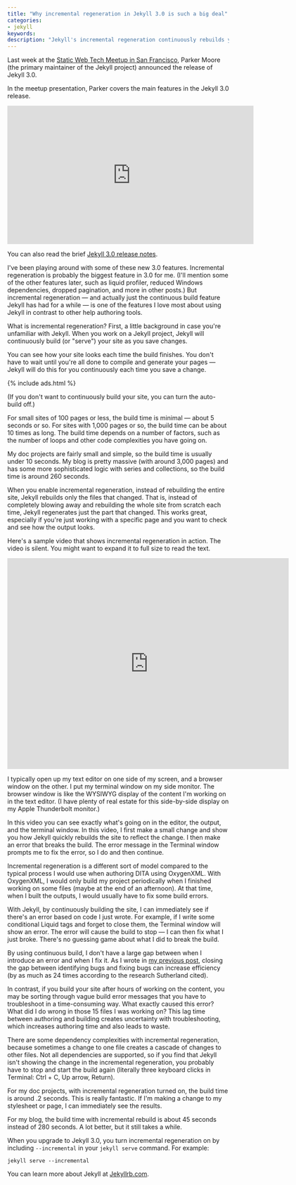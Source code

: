 ```yaml
---
title: "Why incremental regeneration in Jekyll 3.0 is such a big deal"
categories:
- jekyll
keywords:
description: "Jekyll's incremental regeneration continuously rebuilds your project each time you save a change. This can help you quickly identify errors and fix them immediately, since the time between when you make the error and when you're notified of the broken build is reduced."
---
```


Last week at the [Static Web Tech Meetup in San Francisco](http://www.staticwebtech.com/presentations/launching-jekyll-3.0/), Parker Moore (the primary maintainer of the Jekyll project) announced the release of Jekyll 3.0.

In the meetup presentation, Parker covers the main features in the Jekyll 3.0 release.

<iframe width="560" height="315" src="https://www.youtube.com/embed/sPZK8w55cBQ" frameborder="0" allowfullscreen></iframe>

You can also read the brief [Jekyll 3.0 release notes](https://jekyllrb.com/news/2015/10/26/jekyll-3-0-released/).

I've been playing around with some of these new 3.0 features. Incremental regeneration is probably the biggest feature in 3.0 for me. (I'll mention some of the other features later, such as liquid profiler, reduced Windows dependencies, dropped pagination, and more in other posts.) But incremental regeneration &mdash; and actually just the continuous build feature Jekyll has had for a while &mdash; is one of the features I love most about using Jekyll in contrast to other help authoring tools.

What is incremental regeneration? First, a little background in case you're unfamiliar with Jekyll. When you work on a Jekyll project, Jekyll will continuously build (or "serve") your site as you save changes.

You can see how your site looks each time the build finishes. You don't have to wait until you're all done to compile and generate your pages &mdash; Jekyll will do this for you continuously each time you save a change.

{% include ads.html %}

(If you don't want to continuously build your site, you can turn the auto-build off.)

For small sites of 100 pages or less, the build time is minimal &mdash; about 5 seconds or so. For sites with 1,000 pages or so, the build time can be about 10 times as long. The build time depends on a number of factors, such as the number of loops and other code complexities you have going on.

My doc projects are fairly small and simple, so the build time is usually under 10 seconds. My blog is pretty massive (with around 3,000 pages) and has some more sophisticated logic with series and collections, so the build time is around 260 seconds.

When you enable incremental regeneration, instead of rebuilding the entire site, Jekyll rebuilds only the files that changed. That is, instead of completely blowing away and rebuilding the whole site from scratch each time, Jekyll regenerates just the part that changed. This works great, especially if you're just working with a specific page and you want to check and see how the output looks.

Here's a sample video that shows incremental regeneration in action. The video is silent. You might want to expand it to full size to read the text.

<iframe width="640" height="480" src="https://www.youtube.com/embed/q0v1EaFp-nc" frameborder="0" allowfullscreen></iframe>

I typically open up my text editor on one side of my screen, and a browser window on the other. I put my terminal window on my side monitor. The browser window is like the WYSIWYG display of the content I'm working on in the text editor. (I have plenty of real estate for this side-by-side display on my Apple Thunderbolt monitor.)

In this video you can see exactly what's going on in the editor, the output, and the terminal window. In this video, I first make a small change and show you how Jekyll quickly rebuilds the site to reflect the change. I then make an error that breaks the build. The error message in the Terminal window prompts me to fix the error, so I do and then continue.

Incremental regeneration is a different sort of model compared to the typical process I would use when authoring DITA using OxygenXML. With OxygenXML, I would only build my project periodically when I finished working on some files (maybe at the end of an afternoon). At that time, when I built the outputs, I would usually have to fix some build errors.

With Jekyll, by continuously building the site, I can immediately see if there's an error based on code I just wrote. For example, if I write some conditional Liquid tags and forget to close them, the Terminal window will show an error. The error will cause the build to stop &mdash; I can then fix what I just broke. There's no guessing game about what I did to break the build.

By using continuous build, I don't have a large gap between when I introduce an error and when I fix it. As I wrote in [my previous post](https://idratherbewriting.com/2015/10/27/fix-errors-fast-scrum-agile/), closing the gap between identifying bugs and fixing bugs can increase efficiency (by as much as 24 times according to the research Sutherland cited).

In contrast, if you build your site after hours of working on the content, you may be sorting through vague build error messages that you have to troubleshoot in a time-consuming way. What exactly caused this error? What did I do wrong in those 15 files I was working on? This lag time between authoring and building creates uncertainty with troubleshooting, which increases authoring time and also leads to waste.

There are some dependency complexities with incremental regeneration, because sometimes a change to one file creates a cascade of changes to other files. Not all dependencies are supported, so if you find that Jekyll isn't showing the change in the incremental regeneration, you probably have to stop and start the build again (literally three keyboard clicks in Terminal: Ctrl + C, Up arrow, Return).

For my doc projects, with incremental regeneration turned on, the build time is around .2 seconds. This is really fantastic. If I'm making a change to my stylesheet or page, I can immediately see the results.

For my blog, the build time with incremental rebuild is about 45 seconds instead of 280 seconds. A lot better, but it still takes a while.

When you upgrade to Jekyll 3.0, you turn incremental regeneration on by including `--incremental` in your `jekyll serve` command. For example:

```
jekyll serve --incremental
```

You can learn more about Jekyll at [Jekyllrb.com](http://jekyllrb.com/).
